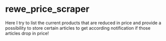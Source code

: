 # rewe_price_scraper
Here I try to list the current products that are reduced in price and provide a possibility to store certain articles to get according notification if those articles drop in price!
